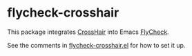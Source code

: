 # flycheck-crosshair

This package integrates [CrossHair](https://github.com/pschanely/CrossHair) into Emacs [FlyCheck](https://www.flycheck.org).

See the comments in [flycheck-crosshair.el](./flycheck-crosshair.el) for how to set it up.
